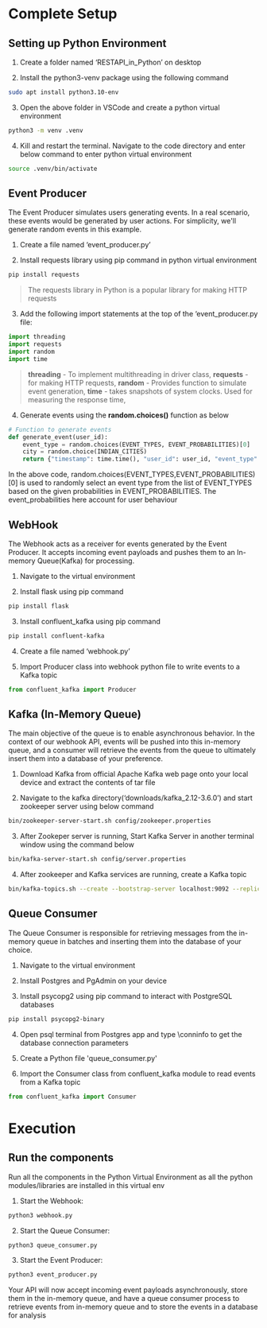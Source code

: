# Complete Setup

## Setting up Python  Environment


1) Create a folder named ‘RESTAPI_in_Python’ on desktop

2) Install the python3-venv package using the following command

```bash
sudo apt install python3.10-env
```

3) Open the above folder in VSCode and create a python virtual environment

```bash
python3 -m venv .venv
```

4) Kill and restart the terminal. Navigate to the code directory and enter below command to enter python  virtual environment

```bash
source .venv/bin/activate
```

## Event Producer

The Event Producer simulates users generating events. In a real scenario, these events would be generated by user actions. For simplicity, we'll generate random events in this example.

1) Create a file named ‘event_producer.py’
  
2) Install requests library using pip command in python virtual environment 

```bash
pip install requests
```

> The requests library in Python is a popular library for making HTTP requests

3) Add the following import statements at the top of the ‘event_producer.py file:

 ```python
import threading
import requests
import random
import time
```

> **threading**   -  To implement multithreading in driver class, 
> **requests**    -  for making HTTP requests, 
> **random**      -  Provides function to simulate event generation, 
> **time**        -  takes snapshots of system clocks. Used for measuring the response time, 

4) Generate events using the **random.choices()** function as below

```python
# Function to generate events
def generate_event(user_id):
    event_type = random.choices(EVENT_TYPES, EVENT_PROBABILITIES)[0]
    city = random.choice(INDIAN_CITIES)
    return {"timestamp": time.time(), "user_id": user_id, "event_type": event_type, "city": city}
```

In the above code, random.choices(EVENT_TYPES,EVENT_PROBABILITIES)[0] is used to randomly select an event type from the list of EVENT_TYPES based on the given probabilities in EVENT_PROBABILITIES. The event_probabilities here account for user behaviour


## WebHook

The Webhook acts as a receiver for events generated by the Event Producer. It accepts incoming event payloads and pushes them to an In-memory Queue(Kafka) for processing.

1) Navigate to the virtual environment
  
2) Install flask using pip command
```bash
pip install flask
```

3) Install confluent_kafka using pip command          
```bash           
pip install confluent-kafka
```

4) Create a file named ‘webhook.py’

5) Import Producer class into webhook python file to write events to a Kafka topic
```python
from confluent_kafka import Producer
```

## Kafka (In-Memory Queue)

The main objective of the queue is to enable asynchronous behavior. In the context of our webhook API, events will be pushed into this in-memory queue, and a consumer will retrieve the events from the queue to ultimately insert them into a database of your preference.

1) Download Kafka from official Apache Kafka web page onto your local device and extract the contents of tar file

2) Navigate to the kafka directory(‘downloads/kafka_2.12-3.6.0’) and start zookeeper server using below command
```bash
bin/zookeeper-server-start.sh config/zookeeper.properties
```

3) After Zookeper server is running, Start Kafka Server in another terminal window using the command below
```bash
bin/kafka-server-start.sh config/server.properties
```

4) After zookeeper and Kafka services are running, create a Kafka topic
```bash 
bin/kafka-topics.sh --create --bootstrap-server localhost:9092 --replication-factor 1 --partitions 1 --topic events-topic1
```

## Queue Consumer

The Queue Consumer is responsible for retrieving messages from the in-memory queue in batches and inserting them into the database of your choice.

1) Navigate to the virtual environment 

2) Install Postgres and PgAdmin on your device 

3) Install psycopg2 using pip command to interact with PostgreSQL databases
```bash
pip install psycopg2-binary
```

4) Open psql terminal from Postgres app and type \conninfo to get the database connection parameters

5) Create a Python file 'queue_consumer.py'    

6) Import the Consumer class from confluent_kafka module to read events from a Kafka topic
```python
from confluent_kafka import Consumer
```



# Execution

## Run the components

Run all the components in the Python Virtual Environment as all the python modules/libraries are installed in this virtual env

1) Start the Webhook:
```bash
python3 webhook.py
```

2) Start the Queue Consumer:
```bash
python3 queue_consumer.py
```

3) Start the Event Producer:
```bash
python3 event_producer.py
```

Your API will now accept incoming event payloads asynchronously, store them in the in-memory queue, and have a queue consumer process to retrieve events from in-memory queue and to store the events in a database for analysis
   





